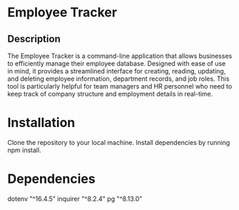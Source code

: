 # Employee Tracker
 
## Description

The Employee Tracker is a command-line application that allows businesses to efficiently manage their employee database. Designed with ease of use in mind, it provides a streamlined interface for creating, reading, updating, and deleting employee information, department records, and job roles. This tool is particularly helpful for team managers and HR personnel who need to keep track of company structure and employment details in real-time.

# Installation

Clone the repository to your local machine.
Install dependencies by running npm install.



# Dependencies

 dotenv    "^16.4.5"
 inquirer  "^8.2.4"
 pg        "^8.13.0"
